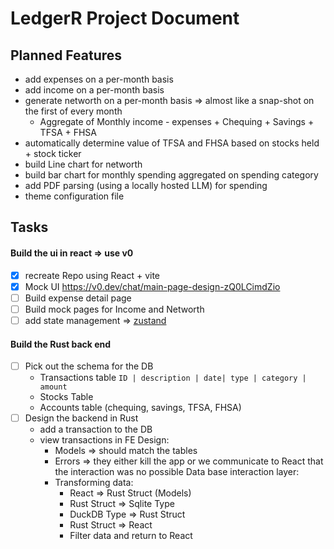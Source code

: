 # LedgerR Project Document

## Planned Features
- add expenses on a per-month basis
- add income on a per-month basis
- generate networth on a per-month basis => almost like a snap-shot on the first of every month
	- Aggregate of Monthly income - expenses + Chequing + Savings + TFSA + FHSA
- automatically determine value of TFSA and FHSA based on stocks held + stock ticker
- build Line chart for networth
- build bar chart for monthly spending aggregated on spending category
- add PDF parsing (using a locally hosted LLM) for spending
- theme configuration file

## Tasks

#### Build the ui in react => use v0
- [x] recreate Repo using React + vite
- [x] Mock UI https://v0.dev/chat/main-page-design-zQ0LCimdZio
- [ ] Build expense detail page
- [ ] Build mock pages for Income and Networth
- [ ] add state management => [zustand](https://github.com/pmndrs/zustand)

#### Build the Rust back end
- [ ] Pick out the schema for the DB
	- Transactions table
		`ID | description | date| type | category | amount`
	- Stocks Table
	- Accounts table (chequing, savings, TFSA, FHSA)
- [ ] Design the backend in Rust
	- add a transaction to the DB
	- view transactions in FE
	Design:
		- Models => should match the tables
		- Errors => they either kill the app or we communicate to React that the interaction was no possible
	Data base interaction layer:
		- Transforming data:
			- React => Rust Struct (Models)
			- Rust Struct => Sqlite Type
			- DuckDB Type => Rust Struct
			- Rust Struct => React
			- Filter data and return to React


